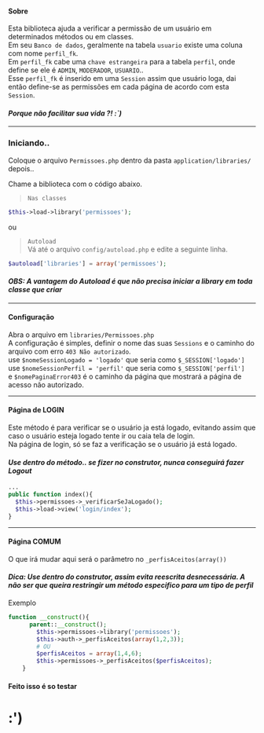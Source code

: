 #### Sobre
Esta biblioteca ajuda a verificar a permissão de um usuário em determinados métodos ou em classes.   
Em seu `Banco de dados`, geralmente na tabela `usuario` existe uma coluna com nome `perfil_fk`.  
Em `perfil_fk` cabe uma `chave estrangeira` para a tabela `perfil`, onde define se ele é `ADMIN`, `MODERADOR`, `USUARIO`..   
Esse `perfil_fk` é inserido em uma `Session` assim que usuário loga, dai então define-se as permissões em cada página de acordo com esta `Session`.   

#### *Porque não facilitar sua vida ?! :`)*

---
### Iniciando..  

Coloque o arquivo `Permissoes.php` dentro da pasta `application/libraries/`   
depois..   

Chame a biblioteca com o código abaixo.
> `Nas classes`
```php
$this->load->library('permissoes'); 
```
ou
> `Autoload`  
Vá até o arquivo `config/autoload.php` e edite a seguinte linha.
```php
$autoload['libraries'] = array('permissoes');
```

#### *OBS: A vantagem do Autoload é que não precisa iniciar a library em toda classe que criar*
---

#### Configuração   
Abra o arquivo em `libraries/Permissoes.php`   
A configuração é simples, definir o nome das suas `Sessions` e o caminho do arquivo com erro `403 Não autorizado`.   
use `$nomeSessionLogado = 'logado'` que seria como `$_SESSION['logado']`   
use `$nomeSessionPerfil = 'perfil'` que seria como `$_SESSION['perfil']`   
e `$nomePaginaError403` é o caminho da página que mostrará a página de acesso não autorizado.  

---

#### Página de LOGIN
Este método é para verificar se o usuário ja está logado, evitando assim que caso o usuário esteja logado tente ir ou caia tela de login.   
Na página de login, só se faz a verificação se o usuário já está logado.
#### *Use dentro do método.. se fizer no construtor, nunca conseguirá fazer Logout*   

```php
...
public function index(){   
  $this->permissoes->_verificarSeJaLogado();
  $this->load->view('login/index');   
}
```
  
------

#### Página COMUM
O que irá mudar aqui será o parâmetro no `_perfisAceitos(array())`
#### *Dica: Use dentro do construtor, assim evita reescrita desnecessária. A não ser que queira restringir um método especifico para um tipo de perfil*

Exemplo
```php
function __construct(){   
      parent::__construct();   
        $this->permissoes->library('permissoes');    
        $this->auth->_perfisAceitos(array(1,2,3)); 
        # OU
        $perfisAceitos = array(1,4,6);
        $this->permissoes->_perfisAceitos($perfisAceitos);
    }
```

#### Feito isso é so testar
# :')

